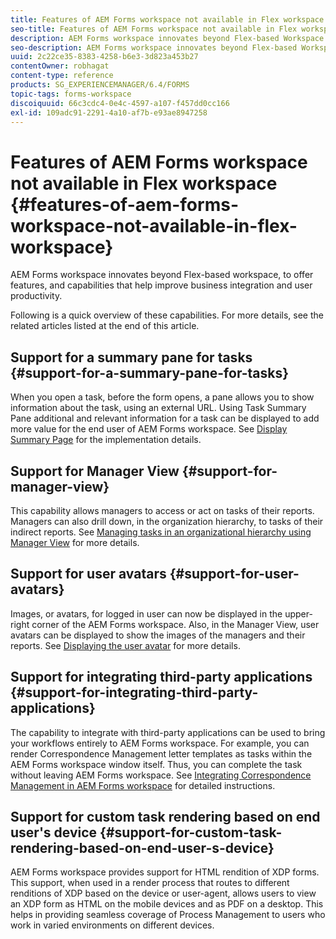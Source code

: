 ```yaml
---
title: Features of AEM Forms workspace not available in Flex workspace
seo-title: Features of AEM Forms workspace not available in Flex workspace
description: AEM Forms workspace innovates beyond Flex-based Workspace. Read about differences in features and capabilities.
seo-description: AEM Forms workspace innovates beyond Flex-based Workspace. Read about differences in features and capabilities.
uuid: 2c22ce35-8383-4258-b6e3-3d823a453b27
contentOwner: robhagat
content-type: reference
products: SG_EXPERIENCEMANAGER/6.4/FORMS
topic-tags: forms-workspace
discoiquuid: 66c3cdc4-0e4c-4597-a107-f457dd0cc166
exl-id: 109adc91-2291-4a10-af7b-e93ae8947258
---
```

# Features of AEM Forms workspace not available in Flex workspace {#features-of-aem-forms-workspace-not-available-in-flex-workspace}

AEM Forms workspace innovates beyond Flex-based workspace, to offer features, and capabilities that help improve business integration and user productivity.

Following is a quick overview of these capabilities. For more details, see the related articles listed at the end of this article.

## Support for a summary pane for tasks {#support-for-a-summary-pane-for-tasks}

When you open a task, before the form opens, a pane allows you to show information about the task, using an external URL. Using Task Summary Pane additional and relevant information for a task can be displayed to add more value for the end user of AEM Forms workspace. See [Display Summary Page](/help/forms/using/displaying-information-task-summary-pane.md) for the implementation details.

## Support for Manager View {#support-for-manager-view}

This capability allows managers to access or act on tasks of their reports. Managers can also drill down, in the organization hierarchy, to tasks of their indirect reports. See [Managing tasks in an organizational hierarchy using Manager View](/help/forms/using/tasks-organizational-hierarchy-using-manager.md) for more details.

## Support for user avatars {#support-for-user-avatars}

Images, or avatars, for logged in user can now be displayed in the upper-right corner of the AEM Forms workspace. Also, in the Manager View, user avatars can be displayed to show the images of the managers and their reports. See [Displaying the user avatar](/help/forms/using/displaying-user-avatar.md) for more details.

## Support for integrating third-party applications {#support-for-integrating-third-party-applications}

The capability to integrate with third-party applications can be used to bring your workflows entirely to AEM Forms workspace. For example, you can render Correspondence Management letter templates as tasks within the AEM Forms workspace window itself. Thus, you can complete the task without leaving AEM Forms workspace. See [Integrating Correspondence Management in AEM Forms workspace](/help/forms/using/integrating-correspondence-management-html-workspace.md) for detailed instructions.

## Support for custom task rendering based on end user's device {#support-for-custom-task-rendering-based-on-end-user-s-device}

AEM Forms workspace provides support for HTML rendition of XDP forms. This support, when used in a render process that routes to different renditions of XDP based on the device or user-agent, allows users to view an XDP form as HTML on the mobile devices and as PDF on a desktop. This helps in providing seamless coverage of Process Management to users who work in varied environments on different devices.
